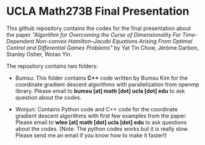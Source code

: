 # UCLA Math273B Final Presentation

This github repository contains the codes for the final presentation about the paper *"Algorithm for Overcoming the Curse of Dimensionality For Time-Dependent Non-convex Hamilton–Jacobi Equations Arising From Optimal Control and Differential Games Problems"* by Yat Tin Chow, Jérôme Darbon, Stanley Osher, Wotao Yin.

The repository contains two folders:

  - Bumsu: This folder contains **C++** code written by Bumsu Kim for the coordinate gradient descent algorithms with parallelization from openmp library. Please email to **bumsu [at] math [dot] ucla [dot] edu** to ask question about the codes.
  
  - Wonjun: Contains Python code and C++ code for the coordinate gradient descent algorithms with first few examples from the paper. Please email to **wlee [at] math [dot] ucla [dot] edu** to ask questions about the codes.
    (Note: The python codes works but it is really slow. Please send me an email if you know how to make it faster!)
